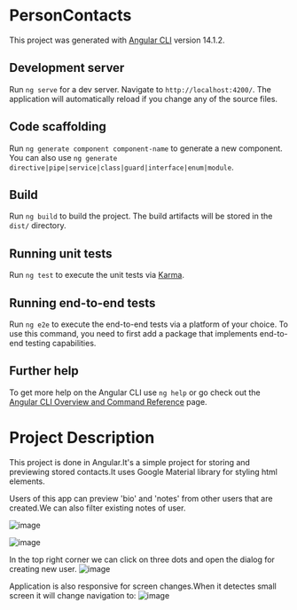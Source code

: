 # PersonContacts

This project was generated with [Angular CLI](https://github.com/angular/angular-cli) version 14.1.2.

## Development server

Run `ng serve` for a dev server. Navigate to `http://localhost:4200/`. The application will automatically reload if you change any of the source files.

## Code scaffolding

Run `ng generate component component-name` to generate a new component. You can also use `ng generate directive|pipe|service|class|guard|interface|enum|module`.

## Build

Run `ng build` to build the project. The build artifacts will be stored in the `dist/` directory.

## Running unit tests

Run `ng test` to execute the unit tests via [Karma](https://karma-runner.github.io).

## Running end-to-end tests

Run `ng e2e` to execute the end-to-end tests via a platform of your choice. To use this command, you need to first add a package that implements end-to-end testing capabilities.

## Further help

To get more help on the Angular CLI use `ng help` or go check out the [Angular CLI Overview and Command Reference](https://angular.io/cli) page.

# Project Description 

This project is done in Angular.It's a simple project for storing and previewing stored contacts.It uses Google Material library for styling html elements.

Users of this app can preview 'bio' and 'notes' from other users that are created.We can also filter existing notes of user.

![image](https://github.com/ilijaradojkovic/PersonContacts/assets/47418955/c3c39344-8c9a-477d-b640-f3ebdbe61929)

![image](https://github.com/ilijaradojkovic/PersonContacts/assets/47418955/3ef13150-7bb5-4541-968d-383946af8807)

In the top right corner we can click on three dots and open the dialog for creating new user.
![image](https://github.com/ilijaradojkovic/PersonContacts/assets/47418955/dd495806-c6e5-4f7a-ac62-aa731a2687dd)

Application is also responsive for screen changes.When it detectes small screen it will change navigation to:
![image](https://github.com/ilijaradojkovic/PersonContacts/assets/47418955/e8b0d3d4-0f85-421b-8d1a-5aaf38a35fee)


